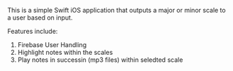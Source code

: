 This is a simple Swift iOS application that outputs a major or minor scale to a user based on input.

Features include:
1. Firebase User Handling
2. Highlight notes within the scales
3. Play notes in successin (mp3 files) within seledted scale
